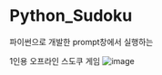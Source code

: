 # Python_Sudoku

파이썬으로 개발한 prompt창에서 실행하는

1인용 오프라인 스도쿠 게임
![image](https://user-images.githubusercontent.com/37824506/208190152-b417a45c-e227-4459-8dab-b12f3d01396a.png)
